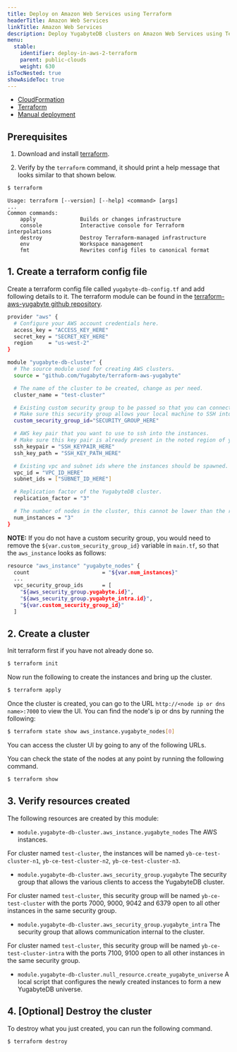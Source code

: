 ```yaml
---
title: Deploy on Amazon Web Services using Terraform
headerTitle: Amazon Web Services
linkTitle: Amazon Web Services
description: Deploy YugabyteDB clusters on Amazon Web Services using Terraform.
menu:
  stable:
    identifier: deploy-in-aws-2-terraform
    parent: public-clouds
    weight: 630
isTocNested: true
showAsideToc: true
---
```


<ul class="nav nav-tabs-alt nav-tabs-yb">
  <li >
    <a href="/latest/deploy/public-clouds/aws/cloudformation" class="nav-link">
      <i class="icon-shell"></i>
      CloudFormation
    </a>
  </li>
  <li >
    <a href="/latest/deploy/public-clouds/aws/terraform" class="nav-link active">
      <i class="icon-shell"></i>
      Terraform
    </a>
  </li>
  <li>
    <a href="/latest/deploy/public-clouds/aws/manual-deployment" class="nav-link">
      <i class="icon-shell"></i>
      Manual deployment
    </a>
  </li>
</ul>

## Prerequisites

1. Download and install [terraform](https://www.terraform.io/downloads.html). 

2. Verify by the `terraform` command, it should print a help message that looks similar to that shown below.

```sh
$ terraform
```

```
Usage: terraform [--version] [--help] <command> [args]
...
Common commands:
    apply              Builds or changes infrastructure
    console            Interactive console for Terraform interpolations
    destroy            Destroy Terraform-managed infrastructure
    env                Workspace management
    fmt                Rewrites config files to canonical format
```

## 1. Create a terraform config file

Create a terraform config file called `yugabyte-db-config.tf` and add following details to it. The terraform module can be found in the [terraform-aws-yugabyte github repository](https://github.com/yugabyte/terraform-aws-yugabyte).

```sh
provider "aws" {
  # Configure your AWS account credentials here.
  access_key = "ACCESS_KEY_HERE"
  secret_key = "SECRET_KEY_HERE"
  region     = "us-west-2"
}

module "yugabyte-db-cluster" {
  # The source module used for creating AWS clusters.
  source = "github.com/Yugabyte/terraform-aws-yugabyte"

  # The name of the cluster to be created, change as per need.
  cluster_name = "test-cluster"

  # Existing custom security group to be passed so that you can connect to the instances.
  # Make sure this security group allows your local machine to SSH into these instances.
  custom_security_group_id="SECURITY_GROUP_HERE"

  # AWS key pair that you want to use to ssh into the instances.
  # Make sure this key pair is already present in the noted region of your account.
  ssh_keypair = "SSH_KEYPAIR_HERE"
  ssh_key_path = "SSH_KEY_PATH_HERE"

  # Existing vpc and subnet ids where the instances should be spawned.
  vpc_id = "VPC_ID_HERE"
  subnet_ids = ["SUBNET_ID_HERE"]

  # Replication factor of the YugabyteDB cluster.
  replication_factor = "3"

  # The number of nodes in the cluster, this cannot be lower than the replication factor.
  num_instances = "3"
}
```

**NOTE:** If you do not have a custom security group, you would need to remove the `${var.custom_security_group_id}` variable in `main.tf`, so that the `aws_instance` looks as follows:

```sh
resource "aws_instance" "yugabyte_nodes" {
  count                       = "${var.num_instances}"
  ...
  vpc_security_group_ids      = [
    "${aws_security_group.yugabyte.id}",
    "${aws_security_group.yugabyte_intra.id}",
    "${var.custom_security_group_id}"
  ]

```

## 2. Create a cluster

Init terraform first if you have not already done so.

```sh
$ terraform init
```

Now run the following to create the instances and bring up the cluster.

```sh
$ terraform apply
```

Once the cluster is created, you can go to the URL `http://<node ip or dns name>:7000` to view the UI. You can find the node's ip or dns by running the following:

```sh
$ terraform state show aws_instance.yugabyte_nodes[0]
```

You can access the cluster UI by going to any of the following URLs.

You can check the state of the nodes at any point by running the following command.

```sh
$ terraform show
```

## 3. Verify resources created

The following resources are created by this module:

- `module.yugabyte-db-cluster.aws_instance.yugabyte_nodes` The AWS instances.

For cluster named `test-cluster`, the instances will be named `yb-ce-test-cluster-n1`, `yb-ce-test-cluster-n2`, `yb-ce-test-cluster-n3`.

- `module.yugabyte-db-cluster.aws_security_group.yugabyte` The security group that allows the various clients to access the YugabyteDB cluster.

For cluster named `test-cluster`, this security group will be named `yb-ce-test-cluster` with the ports 7000, 9000, 9042 and 6379 open to all other instances in the same security group.

- `module.yugabyte-db-cluster.aws_security_group.yugabyte_intra` The security group that allows communication internal to the cluster.

For cluster named `test-cluster`, this security group will be named `yb-ce-test-cluster-intra` with the ports 7100, 9100 open to all other instances in the same security group.

- `module.yugabyte-db-cluster.null_resource.create_yugabyte_universe` A local script that configures the newly created instances to form a new YugabyteDB universe.

## 4. [Optional] Destroy the cluster

To destroy what you just created, you can run the following command.

```sh
$ terraform destroy
```
